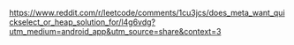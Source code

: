 https://www.reddit.com/r/leetcode/comments/1cu3jcs/does_meta_want_quickselect_or_heap_solution_for/l4g6vdg?utm_medium=android_app&utm_source=share&context=3